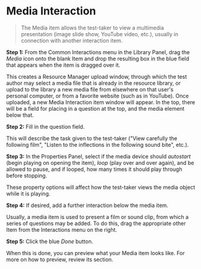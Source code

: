 # Media Interaction

>The Media item allows the test-taker to view a multimedia presentation (image slide show, YouTube video, etc.), usually in connection with another interaction item.

**Step 1:** From the Common Interactions menu in the Library Panel, drag the *Media* icon onto the blank Item and drop the resulting box in the blue field that appears when the item is dragged over it.

This creates a Resource Manager upload window, through which the test author may select a media file that is already in the resource library, or upload to the library a new media file from elsewhere on that user's personal computer, or from a favorite website (such as in YouTube). Once uploaded, a new Media Interaction item window will appear. In the top, there will be a field for placing in a question at the top, and the media element below that.

**Step 2:** Fill in the question field. 

This will describe the task given to the test-taker ("View carefully the following film", "Listen to the inflections in the following sound bite", etc.).

**Step 3:** In the Properties Panel, select if the media device should *autostart* (begin playing on opening the item), *loop* (play over and over again), and be allowed to pause, and if looped, how many times it should play through before stopping. 

These property options will affect how the test-taker views the media object while it is playing.

**Step 4:** If desired, add a further interaction below the media item.

Usually, a media item is used to present a film or sound clip, from which a series of questions may be added. To do this, drag the appropriate other Item from the Interactions menu on the right.

**Step 5:** Click the blue *Done* button.

When this is done, you can preview what your Media item looks like. For more on how to preview, review its section.
